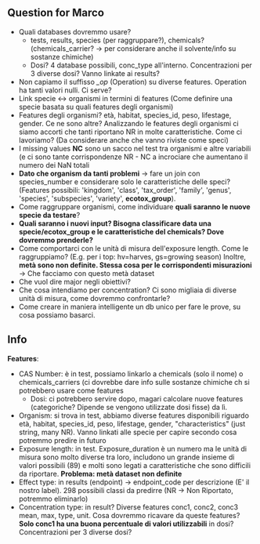 ## Question for Marco
- Quali databases dovremmo usare?
  - tests, results, species (per raggruppare?), chemicals? (chemicals_carrier? -> per considerare anche il solvente/info su sostanze chimiche)
  - Dosi? 4 database possibili, conc_type all'interno. Concentrazioni per 3 diverse dosi? Vanno linkate ai results?
- Non capiamo il suffisso *_op* (Operation) su diverse features. Operation ha tanti valori nulli. Ci serve?
- Link specie <-> organismi in termini di features (Come definire una specie basata su quali features degli organismi)
- Features degli organismi? età, habitat, species_id, peso, lifestage, gender. Ce ne sono altre? Analizzando le features degli organismi ci siamo accorti che tanti riportano NR in molte caratteristiche. Come ci lavoriamo? (Da considerare anche che vanno riviste come speci)
- I missing values **NC** sono un sacco nel test tra organismi e altre variabili (e ci sono tante corrispondenze NR - NC a incrociare che aumentano il numero dei NaN totali
- **Dato che organism da tanti problemi** -> fare un join con species_number e considerare solo le caratteristiche delle speci? (Features possibili: 'kingdom', 'class', 'tax_order', 'family', 'genus', 'species', 'subspecies', 'variety', **ecotox_group**). 
- Come raggruppare organismi, come individuare **quali saranno le nuove specie da testare**?
- **Quali saranno i nuovi input? Bisogna classificare data una specie/ecotox_group e le caratteristiche del chemicals? Dove dovremmo prenderle?**
- Come comportarci con le unità di misura dell'exposure length. Come le raggruppiamo? (E.g. per i top: hv=harves, gs=growing season)
  Inoltre, **metà sono non definite. Stessa cosa per le corrispondenti misurazioni** -> Che facciamo con questo metà dataset
- Che vuol dire major negli obiettivi? 
- Che cosa intendiamo per concentration? Ci sono migliaia di diverse unità di misura, come dovremmo confrontarle?
- Come creare in maniera intelligente un db unico per fare le prove, su cosa possiamo basarci.


## Info
**Features**:
- CAS Number: è in test, possiamo linkarlo a chemicals (solo il nome) o chemicals_carriers (ci dovrebbe dare info sulle sostanze chimiche ch si potrebbero usare come features
  - Dosi: ci potrebbero servire dopo, magari calcolare nuove features (categoriche? Dipende se vengono utilizzate dosi fisse) da lì.
- Organism: si trova in test, abbiamo diverse features disponibili riguardo età, habitat, species_id, peso, lifestage, gender, "characteristics" (just string, many NR). Vanno linkati alle specie per capire secondo cosa potremmo predire in futuro
- Exposure length: in test. Exposure_duration è un numero ma le unità di misura sono molto diverse tra loro, includono un grande insieme di valori possibili (89) e molti sono legati a caratteristiche che sono difficili da riportare. **Problema: metà dataset non definite**
- Effect type: in results (endpoint) -> endpoint_code per descrizione (E' il nostro label). 298 possibili classi da predirre (NR -> Non Riportato, potremmo eliminarlo) 
- Concentration type: in result? Diverse features conc1, conc2, conc3 mean, max, type, unit. Cosa dovremmo ricavare da queste features?                       **Solo conc1 ha una buona percentuale di valori utilizzabili**
                      in dosi? Concentrazioni per 3 diverse dosi?
